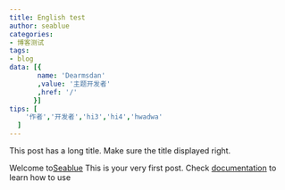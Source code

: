 ```yaml
---
title: English test
author: seablue
categories:
- 博客测试
tags:
- blog
data: [{
       name: 'Dearmsdan'
       ,value: '主题开发者'
       ,href: '/'
      }]
tips: [  
    '作者','开发者','hi3','hi4','hwadwa'
  ]
---
```

This post has a long title. Make sure the title displayed right.

<!--more-->



Welcome to<span class="article-flag-sup">[Seablue](/)</span> This is your very first post. Check [documentation](/) to learn how to use